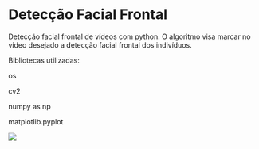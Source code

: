 # Detecção Facial Frontal

Detecção facial frontal de vídeos com python. O algoritmo visa marcar no vídeo desejado a detecção facial frontal dos indivíduos.

Bibliotecas utilizadas:

 os
 
 cv2
 
 numpy as np
 
 matplotlib.pyplot
 
 
![](https://i.imgur.com/zv4EUDi.png)
